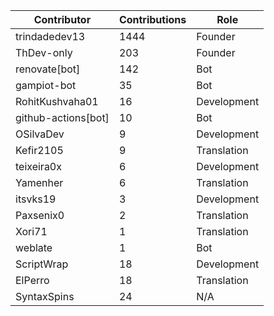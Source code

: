 | Contributor | Contributions | Role |
| ------------ | -------------- | ---- |
| trindadedev13 | 1444 | Founder |
| ThDev-only | 203 | Founder |
| renovate[bot] | 142 | Bot |
| gampiot-bot | 35 | Bot |
| RohitKushvaha01 | 16 | Development |
| github-actions[bot] | 10 | Bot |
| OSilvaDev | 9 | Development |
| Kefir2105 | 9 | Translation |
| teixeira0x | 6 | Development |
| Yamenher | 6 | Translation |
| itsvks19 | 3 | Development |
| Paxsenix0 | 2 | Translation |
| Xori71 | 1 | Translation |
| weblate | 1 | Bot |
| ScriptWrap | 18 | Development |
| ElPerro | 18 | Translation |
| SyntaxSpins | 24 | N/A |
